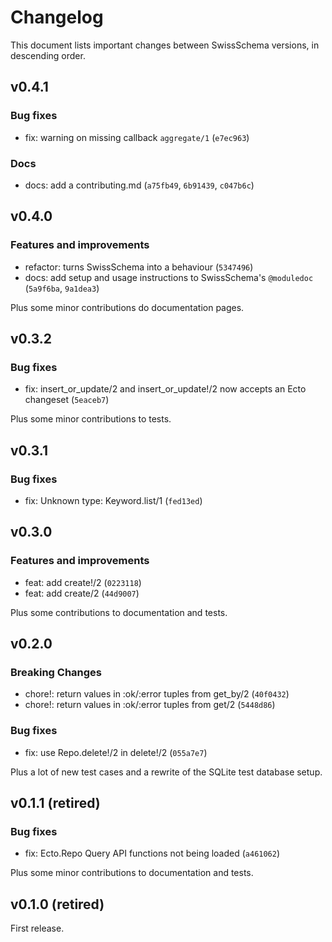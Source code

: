 # Changelog

This document lists important changes between SwissSchema versions, in descending order.

## v0.4.1

### Bug fixes

- fix: warning on missing callback `aggregate/1` (`e7ec963`)

### Docs

- docs: add a contributing.md (`a75fb49`, `6b91439`, `c047b6c`)

## v0.4.0

### Features and improvements

- refactor: turns SwissSchema into a behaviour (`5347496`)
- docs: add setup and usage instructions to SwissSchema's `@moduledoc` (`5a9f6ba`, `9a1dea3`)

Plus some minor contributions do documentation pages.

## v0.3.2

### Bug fixes

- fix: insert_or_update/2 and insert_or_update!/2 now accepts an Ecto changeset (`5eaceb7`)

Plus some minor contributions to tests.

## v0.3.1

### Bug fixes

- fix: Unknown type: Keyword.list/1 (`fed13ed`)

## v0.3.0

### Features and improvements

- feat: add create!/2 (`0223118`)
- feat: add create/2 (`44d9007`)

Plus some contributions to documentation and tests.

## v0.2.0

### Breaking Changes

- chore!: return values in :ok/:error tuples from get_by/2 (`40f0432`)
- chore!: return values in :ok/:error tuples from get/2 (`5448d86`)

### Bug fixes

- fix: use Repo.delete!/2 in delete!/2 (`055a7e7`)

Plus a lot of new test cases and a rewrite of the SQLite test database setup.

## v0.1.1 (retired)

### Bug fixes

- fix: Ecto.Repo Query API functions not being loaded (`a461062`)

Plus some minor contributions to documentation and tests.

## v0.1.0 (retired)

First release.
